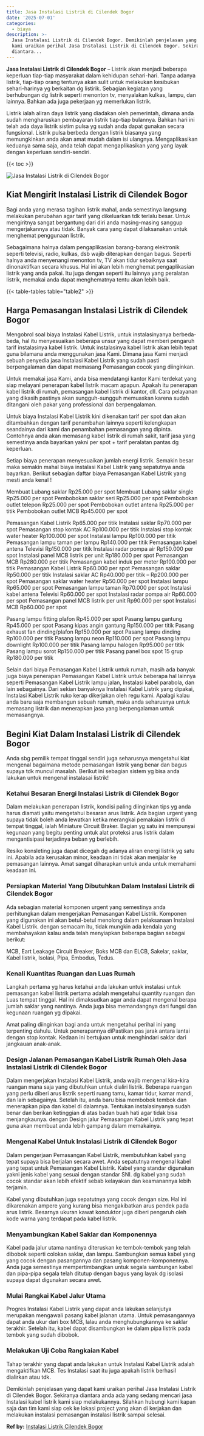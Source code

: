 ```yaml
---
title: Jasa Instalasi Listrik di Cilendek Bogor
date: '2025-07-01'
categories:
  - biaya
description: >-
  Jasa Instalasi Listrik di Cilendek Bogor. Demikinlah penjelasan yang dapat
  kami uraikan perihal Jasa Instalasi Listrik di Cilendek Bogor. Sekiranya
  diantara...
---
```


**Jasa Instalasi Listrik di Cilendek Bogor** – Listrik akan menjadi beberapa keperluan tiap-tiap masyarakat dalam kehidupan sehari-hari. Tanpa adanya listrik, tiap-tiap orang tentunya akan sulit untuk melakukan kesibukan sehari-harinya yg berkaitan dg listirik. Sebagian kegiatan yang berhubungan dg listrik seperti menonton tv, menyalakan kulkas, lampu, dan lainnya. Bahkan ada juga pekerjaan yg memerlukan listrik.

Listrik ialah aliran daya listrik yang diadakan oleh pemerintah, dimana anda sudah mengharuskan pembayaran listrik tiap-tiap bulannya. Bahkan hari ini telah ada daya listrik sistim pulsa yg sudah anda dapat gunakan secara fungsional. Listrik pulsa berbeda dengan listrik biasanya yang memungkinkan anda akan amat mudah dalam isi ulangnya. Mengaplikasikan keduanya sama saja, anda telah dapat mengaplikasikan yang yang layak dengan keperluan sendiri-sendiri.

{{< toc >}}

![Jasa Instalasi Listrik di Cilendek Bogor](/images/instalasi-listrik-murah28.png)

## Kiat Mengirit Instalasi Listrik di Cilendek Bogor

Bagi anda yang merasa tagihan listrik mahal, anda semestinya langsung melakukan perubahan agar tarif yang dikeluarkan tdk terlalu besar. Untuk mengiritnya sangat bergantung dari diri anda masing-masing sanggup mengerjakannya atau tidak. Banyak cara yang dapat dilaksanakan untuk menghemat penggunaan listrik.

Sebagaimana halnya dalam pengaplikasian barang-barang elektronik seperti televisi, radio, kulkas, dsb wajib diterapkan dengan bagus. Seperti halnya anda menyenangi menonton tv, TV akan tidur sebaiknya saat dinonaktifkan secara khusus. Hal ini akan lebih menghemat pengaplikasian listrik yang anda pakai. Itu juga dengan seperti itu lainnya yang peralatan listrik, memakai anda dapat menghematnya tentu akan lebih baik.

{{< table-tables table="table2" >}}

## Harga Pemasangan Instalasi Listrik di Cilendek Bogor

Mengobrol soal biaya Instalasi Kabel Listrik, untuk instalasinyanya berbeda-beda, hal itu menyesuaikan beberapa unsur yang dapat memberi pengaruh tarif instalasinya kabel listrik. Untuk instalasinya kabel listrik akan lebih tepat guna bilamana anda menggunakan jasa Kami. Dimana jasa Kami menjadi sebuah penyedia jasa Instalasi Kabel Listrik yang sudah pasti berpengalaman dan dapat memasang Pemasangan cocok yang diinginkan.

Untuk memakai jasa Kami, anda bisa mendatangi kantor Kami terdekat yang siap melayani penerapan kabel listrik macam apapun. Apakah itu penerapan kabel listrik di rumah, pemasangan kabel listrik di kantor, dll. Cara pelayanan yang dikasih pastinya akan sungguh-sungguh memuaskan karena sudah ditangani oleh pakar yang professional dan berpengalaman.

Untuk biaya Instalasi Kabel Listrik kini dikenakan tarif per spot dan akan ditambahkan dengan tarif penambahan lainnya seperti kelengkapan seandainya dari kami dan penambahan pemasangan yang dipinta. Contohnya anda akan memasang kabel listrik di rumah sakit, tarif jasa yang semestinya anda bayarkan yakni per spot + tarif peralatan pantas dg keperluan.

Setiap biaya penerapan menyesuaikan jumlah energi listrik. Semakin besar maka semakin mahal biaya instalasi Kabel Listrik yang sepatutnya anda bayarkan. Berikut sebagian daftar biaya Pemasangan Kabel Listrik yang mesti anda kenal !

Membuat Lubang saklar Rp25.000 per spot Membuat Lubang saklar single Rp25.000 per spot Pembobokan saklar seri Rp25.000 per spot Pembobokan outlet telepon Rp25.000 per spot Pembobokan outlet antena Rp25.000 per titik Pembobokan outlet MCB Rp45.000 per spot

Pemasangan Kabel Listrik Rp65.000 per titik Instalasi saklar Rp70.000 per spot Pemasangan stop kontak AC Rp100.000 per titik Instalasi stop kontak water heater Rp100.000 per spot Instalasi lampu Rp100.000 per titik Pemasangan lampu taman per lampu Rp140.000 per titik Pemasangan kabel antena Televisi Rp150.000 per titik Instalasi radar pompa air Rp150.000 per spot Instalasi panel MCB listrik per unit Rp180.000 per spot Pemasangan MCB Rp280.000 per titik Pemasangan kabel induk per meter Rp100.000 per titik Pemasangan Kabel Listrik Rp60.000 per spot Pemasangan saklar Rp50.000 per titik Instalasi saklar AC Rp40.000 per titik – Rp200.000 per spot Pemasangan saklar water heater Rp50.000 per spot Instalasi lampu Rp65.000 per spot Pemasangan lampu taman Rp70.000 per spot Instalasi kabel antena Televisi Rp60.000 per spot Instalasi radar pompa air Rp60.000 per spot Pemasangan panel MCB listrik per unit Rp90.000 per spot Instalasi MCB Rp60.000 per spot

Pasang lampu fitting plafon Rp45.000 per spot Pasang lampu gantung Rp45.000 per spot Pasang kipas angin gantung Rp150.000 per titik Pasang exhaust fan dinding/plafon Rp150.000 per spot Pasang lampu dinding Rp100.000 per titik Pasang lampu neon Rp110.000 per spot Pasang lampu downlight Rp100.000 per titik Pasang lampu halogen Rp95.000 per titik Pasang lampu sorot Rp150.000 per titik Pasang panel box spot 15 grup Rp180.000 per titik

Selain dari biaya Pemasangan Kabel Listrik untuk rumah, masih ada banyak juga biaya penerapan Pemasangan Kabel Listrik untuk beberapa hal lainnya seperti Pemasangan Kabel Listrik lampu jalan, Instalasi kabel parabola, dan lain sebagainya. Dari sekian banyaknya Instalasi Kabel Listrik yang dipakai, Instalasi Kabel Listrik ruko kerap dikerjakan oleh regu kami. Apalagi kalau anda baru saja membangun sebuah rumah, maka anda seharusnya untuk memasang listrik dan menerapkan jasa yang berpengalaman untuk memasangnya.

## Begini Kiat Dalam Instalasi Listrik di Cilendek Bogor


Anda sbg pemilik tempat tinggal sendiri juga seharusnya mengetahui kiat mengenal bagaimana metode pemasangan listrik yang benar dan bagus supaya tdk muncul masalah. Berikut ini sebagian sistem yg bisa anda lakukan untuk mengenal instalasai listrik!

### Ketahui Besaran Energi Instalasi Listrik di Cilendek Bogor

Dalam melakukan penerapan listrik, kondisi paling diinginkan tips yg anda harus diamati yaitu mengetahui besaran arus listrik. Ada bagian urgent yang supaya tidak boleh anda lewatkan ketika merangkai pemakaian listrik di tempat tinggal, ialah Miniature Circuit Braker. Bagian yg satu ini mempunyai kegunaan yang begitu penting untuk alat proteksi arus listrik dalam mengantisipasi terjadinya beban yg berlebih.

Resiko konsleting juga dapat dicegah dg adanya aliran energi listrik yg satu ini. Apabila ada kerusakan minor, keadaan ini tidak akan menjalar ke pemasangan lainnya. Amat sangat diharapkan untuk anda untuk memahami keadaan ini.

### Persiapkan Material Yang Dibutuhkan Dalam Instalasi Listrik di Cilendek Bogor

Ada sebagian material komponen urgent yang semestinya anda perhitungkan dalam mengerjakan Pemasangan Kabel Listrik. Komponen yang digunakan ini akan betul-betul menolong dalam pelaksanaan Instalasi Kabel Listrik. dengan semacam itu, tidak mungkin ada kendala yang membahayakan kalau anda telah menyiapkan beberapa bagian sebagai berikut:

MCB, Eart Leakage Circuit Breaker, Boks MCB dan ELCB, Sakelar, saklar, Kabel listrik, Isolasi, Pipa, Embodus, Tedus.

### Kenali Kuantitas Ruangan dan Luas Rumah

Langkah pertama yg harus ketahui anda lakukan untuk instalasi untuk pemasangan kabel listrik pertama adalah mengetahui quantity ruangan dan Luas tempat tinggal. Hal ini dimaksudkan agar anda dapat mengenal berapa jumlah saklar yang nantinya. Anda juga bisa memandangnya dari fungsi dan kegunaan ruangan yg dipakai.

Amat paling diinginkan bagi anda untuk mengetahui perihal ini yang terpenting dahulu. Untuk penerapannya diPastikan pas jarak antara lantai dengan stop kontak. Kedaan ini bertujuan untuk menghindari saklar dari jangkauan anak-anak.

### Design Jalanan Pemasangan Kabel Listrik Rumah Oleh Jasa Instalasi Listrik di Cilendek Bogor

Dalam mengerjakan Instalasi Kabel Listrik, anda wajib mengenal kira-kira ruangan mana saja yang dibutuhkan untuk dialiri listrik. Beberapa ruangan yang perlu diberi arus listrik seperti ruang tamu, kamar tidur, kamar mandi, dan lain sebagainya. Setelah itu, anda baru bisa membobok tembok dan menerapkan pipa dan kabel di dalamnya. Tentukan instalasinyanya sudah benar dan berikan ketinggian di atas badan buah hati agar tidak bisa menjangkaunya. dengan Design jalur Pemasangan Kabel Listrik yang tepat guna akan membuat anda lebih gampang dalam memakainya.

### Mengenal Kabel Untuk Instalasi Listrik di Cilendek Bogor

Dalam pengerjaan Pemasangan Kabel Listrik, membutuhkan kabel yang tepat supaya bisa berjalan secara awet. Anda sepatutnya mengenal kabel yang tepat untuk Pemasangan Kabel Listrik. Kabel yang standar digunakan yakni jenis kabel yang sesuai dengan standar SNI. dg kabel yang sudah cocok standar akan lebih efektif sebab kelayakan dan keamanannya lebih terjamin.

Kabel yang dibutuhkan juga sepatutnya yang cocok dengan size. Hal ini dikarenakan ampere yang kurang bisa mengakibatkan arus pendek pada arus listrik. Besarnya ukuran kawat konduktor juga diberi pengaruh oleh kode warna yang terdapat pada kabel listrik.

### Menyambungkan Kabel Saklar dan Komponennya

Kabel pada jalur utama nantinya diteruskan ke tembok-tembok yang telah dibobok seperti colokan saklar, dan lampu. Sambungkan semua kabel yang yang cocok dengan pasangannya dan pasang komponen-komponennya. Anda juga semestinya mempertimbangkan untuk segala sambungan kabel dan pipa-pipa segala telah ditutup dengan bagus yang layak dg isolasi supaya dapat digunakan secara awet.

### Mulai Rangkai Kabel Jalur Utama

Progres Instalasi Kabel Listrik yang dapat anda lakukan selanjutya merupakan mengawali pasang kabel jalanan utama. Untuk pemasangannya dapat anda ukur dari box MCB, lalau anda menghubungkannya ke saklar terakhir. Setelah itu, kabel dapat disambungkan ke dalam pipa listrik pada tembok yang sudah dibobok.

### Melakukan Uji Coba Rangkaian Kabel

Tahap terakhir yang dapat anda lakukan untuk Instalasi Kabel Listrik adalah mengaktifkan MCB. Tes Instalasi saat itu juga apakah listrik berhasil dialirkan atau tdk.

Demikinlah penjelasan yang dapat kami uraikan perihal Jasa Instalasi Listrik di Cilendek Bogor. Sekiranya diantara anda ada yang sedang mencari jasa Instalasi kabel listrik kami siap melakukannya. Silahkan hubungi kami kapan saja dan tim kami siap cek ke lokasi project yang akan di kerjakan dan melakukan instalasi pemasangan instalasi listrik sampai selesai.

**Ref by:** [Instalasi Listrik Cilendek Bogor](https://id.wikipedia.org/wiki/Instalasi)
